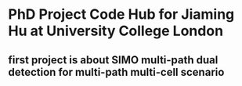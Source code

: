 # PhD Project Code Hub for Jiaming Hu at University College London

## first project is about SIMO multi-path dual detection for multi-path multi-cell scenario
